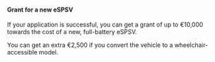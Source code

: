 ####  Grant for a new eSPSV

If your application is successful, you can get a grant of up to €10,000
towards the cost of a new, full-battery eSPSV.

You can get an extra €2,500 if you convert the vehicle to a wheelchair-
accessible model.
